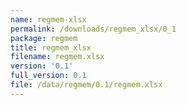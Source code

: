 ```yaml
---
name: regmem-xlsx
permalink: /downloads/regmem_xlsx/0_1
package: regmem
title: regmem_xlsx
filename: regmem.xlsx
version: '0.1'
full_version: 0.1
file: /data/regmem/0.1/regmem.xlsx
---
```

